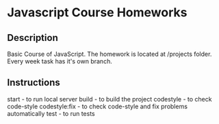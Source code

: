 # Javascript Course Homeworks
## Description
Basic Course of JavaScript. The homework is located at /projects folder. Every week task has it's own branch.

## Instructions
start - to run local server
build - to build the project
codestyle - to check code-style
codestyle:fix - to check code-style and fix problems automatically
test - to run tests
